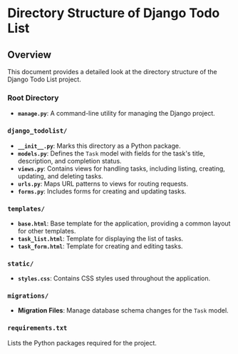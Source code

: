 # Directory Structure of Django Todo List

## Overview
This document provides a detailed look at the directory structure of the Django Todo List project.

### Root Directory
- **`manage.py`**: A command-line utility for managing the Django project.

### `django_todolist/`
- **`__init__.py`**: Marks this directory as a Python package.
- **`models.py`**: Defines the `Task` model with fields for the task's title, description, and completion status.
- **`views.py`**: Contains views for handling tasks, including listing, creating, updating, and deleting tasks.
- **`urls.py`**: Maps URL patterns to views for routing requests.
- **`forms.py`**: Includes forms for creating and updating tasks.

### `templates/`
- **`base.html`**: Base template for the application, providing a common layout for other templates.
- **`task_list.html`**: Template for displaying the list of tasks.
- **`task_form.html`**: Template for creating and editing tasks.

### `static/`
- **`styles.css`**: Contains CSS styles used throughout the application.

### `migrations/`
- **Migration Files**: Manage database schema changes for the `Task` model.

### `requirements.txt`
Lists the Python packages required for the project.


